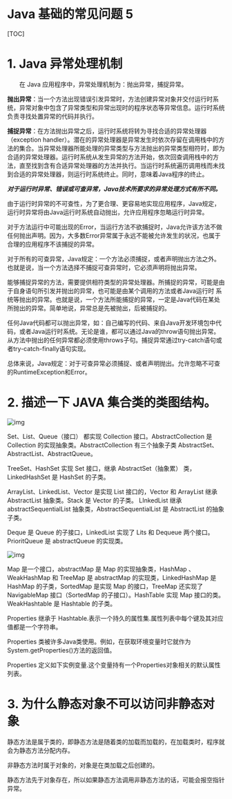 # Java 基础的常见问题 5

[TOC]

# 1. Java 异常处理机制

　　在 Java 应用程序中，异常处理机制为：抛出异常，捕捉异常。     

**抛出异常**：当一个方法出现错误引发异常时，方法创建异常对象并交付运行时系统，异常对象中包含了异常类型和异常出现时的程序状态等异常信息。运行时系统负责寻找处置异常的代码并执行。     

**捕捉异常**：在方法抛出异常之后，运行时系统将转为寻找合适的异常处理器（exception handler）。潜在的异常处理器是异常发生时依次存留在调用栈中的方法的集合。当异常处理器所能处理的异常类型与方法抛出的异常类型相符时，即为合适的异常处理器。运行时系统从发生异常的方法开始，依次回查调用栈中的方法，直至找到含有合适异常处理器的方法并执行。当运行时系统遍历调用栈而未找到合适的异常处理器，则运行时系统终止。同时，意味着Java程序的终止。     

***对于运行时异常、错误或可查异常，Java技术所要求的异常处理方式有所不同。***     

由于运行时异常的不可查性，为了更合理、更容易地实现应用程序，Java规定，运行时异常将由Java运行时系统自动抛出，允许应用程序忽略运行时异常。     

对于方法运行中可能出现的Error，当运行方法不欲捕捉时，Java允许该方法不做任何抛出声明。因为，大多数Error异常属于永远不能被允许发生的状况，也属于合理的应用程序不该捕捉的异常。     

对于所有的可查异常，Java规定：一个方法必须捕捉，或者声明抛出方法之外。也就是说，当一个方法选择不捕捉可查异常时，它必须声明将抛出异常。     

能够捕捉异常的方法，需要提供相符类型的异常处理器。所捕捉的异常，可能是由于自身语句所引发并抛出的异常，也可能是由某个调用的方法或者Java运行时 系统等抛出的异常。也就是说，一个方法所能捕捉的异常，一定是Java代码在某处所抛出的异常。简单地说，异常总是先被抛出，后被捕捉的。      

任何Java代码都可以抛出异常，如：自己编写的代码、来自Java开发环境包中代码，或者Java运行时系统。无论是谁，都可以通过Java的throw语句抛出异常。从方法中抛出的任何异常都必须使用throws子句。捕捉异常通过try-catch语句或者try-catch-finally语句实现。      

总体来说，Java规定：对于可查异常必须捕捉、或者声明抛出。允许忽略不可查的RuntimeException和Error。 

# 2. 描述一下 JAVA 集合类的类图结构。

![img](https://img-blog.csdn.net/20131126154335359?watermark/2/text/aHR0cDovL2Jsb2cuY3Nkbi5uZXQvdmtpbmdfd2FuZw==/font/5a6L5L2T/fontsize/400/fill/I0JBQkFCMA==/dissolve/70/gravity/SouthEast)

Set、List、Queue（接口） 都实现 Collection 接口。AbstractCollection 是 Collection 的实现抽象类。AbstractCollection 有三个抽象子类 AbstractSet、AbstractList、AbstractQueue。

TreeSet、HashSet 实现 Set 接口，继承 AbstractSet（抽象累） 类，LinkedHashSet 是 HashSet 的子类。

ArrayList、LinkedList、Vector 是实现 List 接口的，Vector 和 ArrayList 继承 AbstractList 抽象类。Stack 是 Vector 的子类。 LInkedList 继承 abstractSequentialList 抽象类，AbstractSequentialList 是 AbstractList 的抽象子类。

Deque 是 Queue 的子接口，LinkedList 实现了 Lits 和 Dequeue 两个接口。PrioritQueue 是 abstractQueue 的实现类。

![img](https://img-blog.csdn.net/20131126154350953?watermark/2/text/aHR0cDovL2Jsb2cuY3Nkbi5uZXQvdmtpbmdfd2FuZw==/font/5a6L5L2T/fontsize/400/fill/I0JBQkFCMA==/dissolve/70/gravity/SouthEast)

Map 是一个接口，abstractMap 是 Map 的实现抽象类，HashMap 、 WeakHashMap 和 TreeMap 是 abstractMap 的实现类，LinkedHashMap 是 HashMap 的子类，SortedMap 是实现 Map 的接口，TreeMap 还实现了 NavigableMap 接口（SortedMap 的子接口）。HashTable 实现 Map 接口的类。WeakHashtable 是 Hashtable 的子类。

Properties 继承于 Hashtable.表示一个持久的属性集.属性列表中每个键及其对应值都是一个字符串。

Properties 类被许多Java类使用。例如，在获取环境变量时它就作为System.getProperties()方法的返回值。

Properties 定义如下实例变量.这个变量持有一个Properties对象相关的默认属性列表。

# 3. 为什么静态对象不可以访问非静态对象

静态方法是属于类的，即静态方法是随着类的加载而加载的，在加载类时，程序就会为静态方法分配内存。

非静态方法时属于对象的，对象是在类加载之后创建的。

静态方法先于对象存在，所以如果静态方法调用非静态方法的话，可能会报空指针异常。